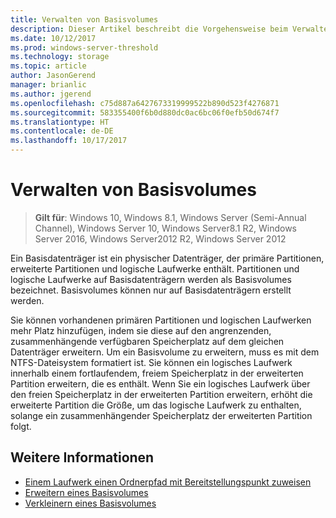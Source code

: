 ```yaml
---
title: Verwalten von Basisvolumes
description: Dieser Artikel beschreibt die Vorgehensweise beim Verwalten von Basisvolumes.
ms.date: 10/12/2017
ms.prod: windows-server-threshold
ms.technology: storage
ms.topic: article
author: JasonGerend
manager: brianlic
ms.author: jgerend
ms.openlocfilehash: c75d887a6427673319999522b890d523f4276871
ms.sourcegitcommit: 583355400f6b0d880dc0ac6bc06f0efb50d674f7
ms.translationtype: HT
ms.contentlocale: de-DE
ms.lasthandoff: 10/17/2017
---
```

# <a name="manage-basic-volumes"></a>Verwalten von Basisvolumes

> **Gilt für**: Windows 10, Windows 8.1, Windows Server (Semi-Annual Channel), Windows Server 10, Windows Server8.1 R2, Windows Server 2016, Windows Server2012 R2, Windows Server 2012

Ein Basisdatenträger ist ein physischer Datenträger, der primäre Partitionen, erweiterte Partitionen und logische Laufwerke enthält. Partitionen und logische Laufwerke auf Basisdatenträgern werden als Basisvolumes bezeichnet. Basisvolumes können nur auf Basisdatenträgern erstellt werden.

Sie können vorhandenen primären Partitionen und logischen Laufwerken mehr Platz hinzufügen, indem sie diese auf den angrenzenden, zusammenhängende verfügbaren Speicherplatz auf dem gleichen Datenträger erweitern. Um ein Basisvolume zu erweitern, muss es mit dem NTFS-Dateisystem formatiert ist. Sie können ein logisches Laufwerk innerhalb einem fortlaufendem, freiem Speicherplatz in der erweiterten Partition erweitern, die es enthält. Wenn Sie ein logisches Laufwerk über den freien Speicherplatz in der erweiterten Partition erweitern, erhöht die erweiterte Partition die Größe, um das logische Laufwerk zu enthalten, solange ein zusammenhängender Speicherplatz der erweiterten Partition folgt.

## <a name="see-also"></a>Weitere Informationen

-   [Einem Laufwerk einen Ordnerpfad mit Bereitstellungspunkt zuweisen](assign-a-mount-point-folder-path-to-a-drive.md)
-   [Erweitern eines Basisvolumes](extend-a-basic-volume.md)
-   [Verkleinern eines Basisvolumes](shrink-a-basic-volume.md)
